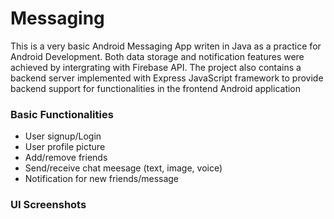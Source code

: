 # Messaging
This is a very basic Android Messaging App writen in Java as a practice for Android Development. Both data storage and notification features were achieved by intergrating with Firebase API. The project also contains a backend server implemented with Express JavaScript framework to provide backend support for functionalities in the frontend Android application  
  
### Basic Functionalities
- User signup/Login
- User profile picture
- Add/remove friends
- Send/receive chat meesage (text, image, voice)
- Notification for new friends/message
  
### UI Screenshots  
